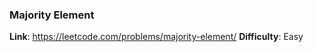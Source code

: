 ### Majority Element
**Link**: https://leetcode.com/problems/majority-element/
**Difficulty**: Easy
